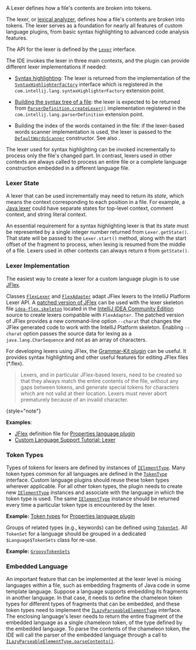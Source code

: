 [//]: # (title: Implementing Lexer)

<!-- Copyright 2000-2022 JetBrains s.r.o. and other contributors. Use of this source code is governed by the Apache 2.0 license that can be found in the LICENSE file. -->

<link-summary>
A Lexer defines how a file's contents are broken into tokens.
</link-summary>

The lexer, or [lexical analyzer](https://en.wikipedia.org/wiki/Lexical_analysis), defines how a file's contents are broken into tokens.
The lexer serves as a foundation for nearly all features of custom language plugins, from basic syntax highlighting to advanced code analysis features.

The API for the lexer is defined by the [`Lexer`](%gh-ic%/platform/core-api/src/com/intellij/lexer/Lexer.java) interface.

The IDE invokes the lexer in three main contexts, and the plugin can provide different lexer implementations if needed:

*  [Syntax highlighting](syntax_highlighting_and_error_highlighting.md#lexer): The lexer is returned from the implementation of the
   [`SyntaxHighlighterFactory`](%gh-ic%/platform/editor-ui-api/src/com/intellij/openapi/fileTypes/SyntaxHighlighterFactory.java)
   interface which is registered in the `com.intellij.lang.syntaxHighlighterFactory` extension point.

*  [Building the syntax tree of a file](grammar_and_parser.md): the lexer is expected to be returned from
   [`ParserDefinition.createLexer()`](%gh-ic%/platform/core-api/src/com/intellij/lang/ParserDefinition.java)
   implementation registered in the `com.intellij.lang.parserDefinition` extension point.

*  Building the index of the words contained in the file:
   if the lexer-based words scanner implementation is used, the lexer is passed to the
   [`DefaultWordsScanner`](%gh-ic%/platform/indexing-api/src/com/intellij/lang/cacheBuilder/DefaultWordsScanner.java)
   constructor. See also [](find_usages.md).

The lexer used for syntax highlighting can be invoked incrementally to process only the file's changed part.
In contrast, lexers used in other contexts are always called to process an entire file or a complete language construction embedded in a different language file.

### Lexer State

A lexer that can be used incrementally may need to return its *state*, which means the context corresponding to each position in a file.
For example, a [Java lexer](%gh-ic%/java/java-psi-impl/src/com/intellij/lang/java/lexer/JavaLexer.java) could have separate states for top-level context, comment context, and string literal context.

An essential requirement for a syntax highlighting lexer is that its state must be represented by a single integer number returned from `Lexer.getState()`.
That state will be passed to the `Lexer.start()` method, along with the start offset of the fragment to process, when lexing is resumed from the middle of a file.
Lexers used in other contexts can always return `0` from `getState()`.

### Lexer Implementation

The easiest way to create a lexer for a custom language plugin is to use [JFlex](https://jflex.de).

Classes [`FlexLexer`](%gh-ic%/platform/core-api/src/com/intellij/lexer/FlexLexer.java) and [`FlexAdapter`](%gh-ic%/platform/core-api/src/com/intellij/lexer/FlexAdapter.java) adapt JFlex lexers to the IntelliJ Platform Lexer API.
A [patched version of JFlex](https://github.com/JetBrains/intellij-deps-jflex) can be used with the lexer skeleton file [`idea-flex.skeleton`](%gh-ic%/tools/lexer/idea-flex.skeleton) located in the [IntelliJ IDEA Community Edition](https://github.com/JetBrains/intellij-community) source to create lexers compatible with `FlexAdapter`.
The patched version of JFlex provides a new command-line option `--charat` that changes the JFlex generated code to work with the IntelliJ Platform skeleton.
Enabling `--charat` option passes the source data for lexing as a `java.lang.CharSequence` and not as an array of characters.

For developing lexers using JFlex, the [Grammar-Kit plugin](https://plugins.jetbrains.com/plugin/6606-grammar-kit) can be useful.
It provides syntax highlighting and other useful features for editing JFlex files (<path>*.flex</path>).

> Lexers, and in particular JFlex-based lexers, need to be created so that they always match the entire contents of the file, without any gaps between tokens, and generate special tokens for characters which are not valid at their location.
> Lexers must never abort prematurely because of an invalid character.
>
{style="note"}

**Examples**:
- [JFlex](%gh-ic%/plugins/properties/src/com/intellij/lang/properties/parsing/Properties.flex) definition file for [Properties language plugin](%gh-ic%/plugins/properties)
- [Custom Language Support Tutorial: Lexer](lexer_and_parser_definition.md)

### Token Types

Types of tokens for lexers are defined by instances of [`IElementType`](%gh-ic%/platform/core-api/src/com/intellij/psi/tree/IElementType.java).
Many token types common for all languages are defined in the [`TokenType`](%gh-ic%/platform/core-api/src/com/intellij/psi/TokenType.java) interface.
Custom language plugins should reuse these token types wherever applicable.
For all other token types, the plugin needs to create new [`IElementType`](%gh-ic%/platform/core-api/src/com/intellij/psi/tree/IElementType.java) instances and associate with the language in which the token type is used.
The same [`IElementType`](%gh-ic%/platform/core-api/src/com/intellij/psi/tree/IElementType.java) instance should be returned every time a particular token type is encountered by the lexer.

**Example:**
[Token types](%gh-ic%/plugins/properties/properties-psi-api/src/com/intellij/lang/properties/parsing/PropertiesTokenTypes.java) for [Properties language plugin](%gh-ic%/plugins/properties)

Groups of related types (e.g., keywords) can be defined using [`TokenSet`](%gh-ic%/platform/core-api/src/com/intellij/psi/tree/TokenSet.java).
All `TokenSet` for a language should be grouped in a dedicated `$Language$TokenSets` class for re-use.

**Example:**
[`GroovyTokenSets`](%gh-ic%/plugins/groovy/groovy-psi/src/org/jetbrains/plugins/groovy/lang/psi/GroovyTokenSets.java)

### Embedded Language

An important feature that can be implemented at the lexer level is mixing languages within a file, such as embedding fragments of Java code in some template language.
Suppose a language supports embedding its fragments in another language.
In that case, it needs to define the chameleon token types for different types of fragments that can be embedded, and these token types need to implement the [`ILazyParseableElementType`](%gh-ic%/platform/core-api/src/com/intellij/psi/tree/ILazyParseableElementType.java) interface.
The enclosing language's lexer needs to return the entire fragment of the embedded language as a single chameleon token, of the type defined by the embedded language.
To parse the contents of the chameleon token, the IDE will call the parser of the embedded language through a call to [`ILazyParseableElementType.parseContents()`](%gh-ic%/platform/core-api/src/com/intellij/psi/tree/ILazyParseableElementType.java).
